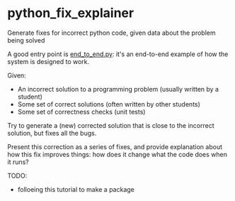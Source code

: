 # python_fix_explainer
Generate fixes for incorrect python code, given data about the problem being solved

A good entry point is [end_to_end.py](end_to_end.py): it's an end-to-end example of how the system is designed to work.

Given:
- An incorrect solution to a programming problem (usually written by a student)
- Some set of correct solutions (often written by other students)
- Some set of correctness checks (unit tests)

Try to generate a (new) corrected solution that is close to the incorrect solution, but fixes all the bugs. 

Present this correction as a series of fixes, and provide explanation about how this fix improves things: how does it change what the code does when it runs?

TODO: 
- folloeing this tutorial to make a package



